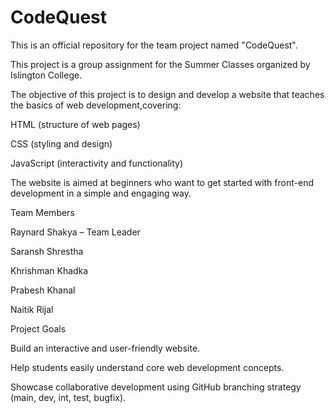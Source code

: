 # CodeQuest
This is an official repository for the team project named "CodeQuest".

This project is a group assignment for the Summer Classes organized by Islington College.

The objective of this project is to design and develop a website that teaches the basics of web development,covering:

HTML (structure of web pages)

CSS (styling and design)

JavaScript (interactivity and functionality)

The website is aimed at beginners who want to get started with front-end development in a simple and engaging way.

Team Members

Raynard Shakya – Team Leader

Saransh Shrestha

Khrishman Khadka

Prabesh Khanal

Naitik Rijal

Project Goals

Build an interactive and user-friendly website.

Help students easily understand core web development concepts.

Showcase collaborative development using GitHub branching strategy (main, dev, int, test, bugfix).

